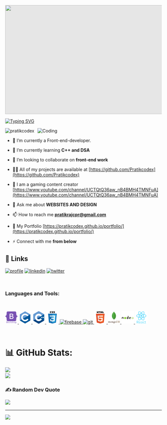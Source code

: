 <img style="display: block;-webkit-user-select: none;margin: auto;cursor: zoom-in;background-color: hsl(0, 0%, 90%);" src="https://www.themasterpicks.com/wp-content/uploads/2020/04/22b22287602523.5dbd29081561d.gif" width="1232" height="350">

[![Typing SVG](https://readme-typing-svg.herokuapp.com?font=Fira+Code&duration=3500&pause=&width=435&lines=Bonjour+;THIS+IS+PRATIK+RAJ;Front-end+-developer+from+india)](https://git.io/typing-svg)

<img align="right" alt="Coding" width="400" src="https://media3.giphy.com/media/RbDKaczqWovIugyJmW/200.gif">



<p align="left"> <img src="https://komarev.com/ghpvc/?username=pratikcodex&label=Profile%20views&color=0e75b6&style=flat" alt="pratikcodex" /> </p>



- 🔭 I’m currently a Front-end-developer.

- 🌱 I’m currently learning **C++ and DSA**

- 👯 I’m looking to collaborate on **front-end work**

- 👨‍💻 All of my projects are available at [https://github.com/Pratikcodex](https://github.com/Pratikcodex)

- 📝 I am a gaming content creator [https://www.youtube.com/channel/UCTQtQ36aw_nB4BMH4TMNFuA](https://www.youtube.com/channel/UCTQtQ36aw_nB4BMH4TMNFuA)

- 💬 Ask me about **WEBSITES AND DESIGN**

- 📫 How to reach me **pratikrajcpr@gmail.com**

- 📄 My Portfolio [https://pratikcodex.github.io/portfolio/](https://pratikcodex.github.io/portfolio/)

- ⚡ Connect with me  **from below**

## 🔗 Links
[![profile](https://img.shields.io/badge/my_profile-000?style=for-the-badge&logo=ko-fi&logoColor=white)](https://github.com/Pratikcodex/)
[![linkedin](https://img.shields.io/badge/linkedin-0A66C2?style=for-the-badge&logo=linkedin&logoColor=white)](https://www.linkedin.com/in/pratik-raj-a4298b219//)
[![twitter](https://img.shields.io/badge/twitter-1DA1F2?style=for-the-badge&logo=twitter&logoColor=white)](https://twitter.com/codepratikxo/)


<p align="left">

<br>


<h3 align="left">Languages and Tools:</h3><br>
<p align="left"> <a href="https://getbootstrap.com" target="_blank" rel="noreferrer"> <img src="https://raw.githubusercontent.com/devicons/devicon/master/icons/bootstrap/bootstrap-plain-wordmark.svg" alt="bootstrap" width="40" height="40"/> </a> <a href="https://www.cprogramming.com/" target="_blank" rel="noreferrer"> <img src="https://raw.githubusercontent.com/devicons/devicon/master/icons/c/c-original.svg" alt="c" width="40" height="40"/> </a> <a href="https://www.w3schools.com/cpp/" target="_blank" rel="noreferrer"> <img src="https://raw.githubusercontent.com/devicons/devicon/master/icons/cplusplus/cplusplus-original.svg" alt="cplusplus" width="40" height="40"/> </a> <a href="https://www.w3schools.com/css/" target="_blank" rel="noreferrer"> <img src="https://raw.githubusercontent.com/devicons/devicon/master/icons/css3/css3-original-wordmark.svg" alt="css3" width="40" height="40"/> </a> <a href="https://firebase.google.com/" target="_blank" rel="noreferrer"> <img src="https://www.vectorlogo.zone/logos/firebase/firebase-icon.svg" alt="firebase" width="40" height="40"/> </a> <a href="https://git-scm.com/" target="_blank" rel="noreferrer"> <img src="https://www.vectorlogo.zone/logos/git-scm/git-scm-icon.svg" alt="git" width="40" height="40"/> </a> <a href="https://www.w3.org/html/" target="_blank" rel="noreferrer"> <img src="https://raw.githubusercontent.com/devicons/devicon/master/icons/html5/html5-original-wordmark.svg" alt="html5" width="40" height="40"/> </a> <a href="https://www.mongodb.com/" target="_blank" rel="noreferrer"> <img src="https://raw.githubusercontent.com/devicons/devicon/master/icons/mongodb/mongodb-original-wordmark.svg" alt="mongodb" width="40" height="40"/> </a> <a href="https://nodejs.org" target="_blank" rel="noreferrer"> <img src="https://raw.githubusercontent.com/devicons/devicon/master/icons/nodejs/nodejs-original-wordmark.svg" alt="nodejs" width="40" height="40"/> </a> <a href="https://reactjs.org/" target="_blank" rel="noreferrer"> <img src="https://raw.githubusercontent.com/devicons/devicon/master/icons/react/react-original-wordmark.svg" alt="react" width="40" height="40"/> </a> </p><br>





# 📊 GitHub Stats:
![](https://github-readme-stats.vercel.app/api?username=pratikcodex&theme=react&hide_border=false&include_all_commits=false&count_private=false)<br/>
![](https://github-readme-streak-stats.herokuapp.com/?user=pratikcodex&theme=react&hide_border=false)<br/>




### ✍️ Random Dev Quote
![](https://quotes-github-readme.vercel.app/api?type=horizontal&theme=radical)

---
[![](https://visitcount.itsvg.in/api?id=pratikcodex&icon=0&color=0)](https://visitcount.itsvg.in)

